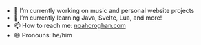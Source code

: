 - 🔭 I’m currently working on music and personal website projects
- 🌱 I’m currently learning Java, Svelte, Lua, and more!
- 📫 How to reach me: [noahcroghan.com](noahcroghan.com)
- 😄 Pronouns: he/him

<!-- - 👯 I’m looking to collaborate on ... -->
<!-- - 🤔 I’m looking for help with ... -->
<!-- - 💬 Ask me about ... -->
<!-- - ⚡ Fun fact: ... -->
